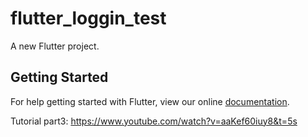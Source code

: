 # flutter_loggin_test

A new Flutter project.

## Getting Started

For help getting started with Flutter, view our online
[documentation](https://flutter.io/).

Tutorial part3: https://www.youtube.com/watch?v=aaKef60iuy8&t=5s
